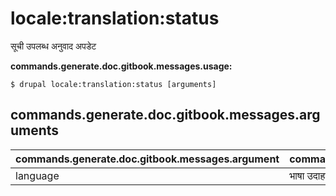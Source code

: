 # locale:translation:status
सूची उपलब्ध अनुवाद अपडेट

**commands.generate.doc.gitbook.messages.usage:**
```
$ drupal locale:translation:status [arguments]
```

## commands.generate.doc.gitbook.messages.arguments
commands.generate.doc.gitbook.messages.argument | commands.generate.doc.gitbook.messages.details
---------|-------------
language | भाषा उदाहरण es या Spanish
